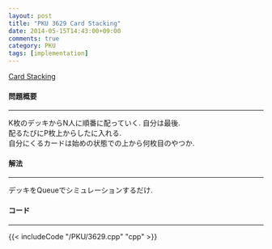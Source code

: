 ```yaml
---
layout: post
title: "PKU 3629 Card Stacking"
date: 2014-05-15T14:43:00+09:00
comments: true
category: PKU
tags: [implementation]
---
```


[Card Stacking](http://poj.org/problem?id=3629)

#### 問題概要

****

K枚のデッキからN人に順番に配っていく. 自分は最後.  
配るたびにP枚上からしたに入れる.  
自分にくるカードは始めの状態での上から何枚目のやつか.  

#### 解法

****

デッキをQueueでシミュレーションするだけ.

#### コード

****

{{< includeCode "/PKU/3629.cpp" "cpp" >}}
